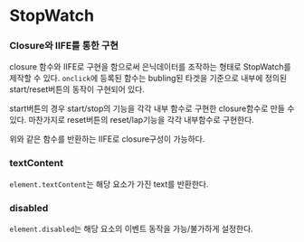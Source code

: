 # StopWatch



### Closure와 IIFE를 통한 구현

closure 함수와 IIFE로 구현을 함으로써 은닉데이터를 조작하는 형태로 StopWatch를 제작할 수 있다.
`onclick`에 등록된 함수는 bubling된 타겟을 기준으로 내부에 정의된 start/reset버튼의 동작이 구현되어 있다.

start버튼의 경우 start/stop의 기능을 각각 내부 함수로 구현한 closure함수로 만들 수 있다.
마찬가지로 reset버튼의 reset/lap기능을 각각 내부함수로 구현한다.

위와 같은 함수를 반환하는 IIFE로 closure구성이 가능하다.

### textContent

`element.textContent`는 해당 요소가 가진 text를 반환한다.

### disabled

`element.disabled`는 해당 요소의 이벤트 동작을 가능/불가하게 설정한다.

